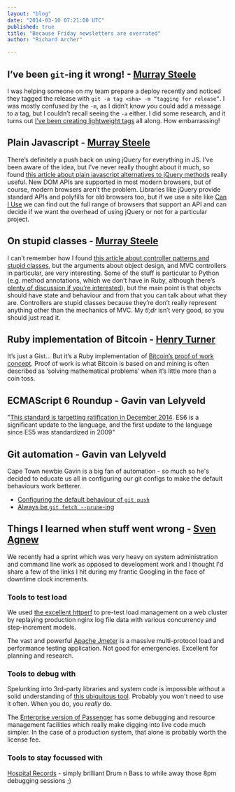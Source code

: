 ```yaml
---
layout: "blog"
date: "2014-03-10 07:21:00 UTC"
published: true
title: "Because Friday newsletters are overrated"
author: "Richard Archer"

---
```


## I’ve been ``git``-ing it wrong! - [Murray Steele](https://www.unboxedconsulting.com/people/murray-steele)

I was helping someone on my team prepare a deploy recently and noticed they tagged the release with ``git -a tag <sha> -m “tagging for release”``.  I was mostly confused by the ``-m``, as I didn’t know you could add a message to a tag, but I couldn’t recall seeing the ``-a`` either.  I did some research, and it turns out [I’ve been creating lightweight tags](http://www.rockstarprogrammer.org/post/2008/oct/16/git-tag-does-wrong-thing-default/) all along.  How embarrassing!

## Plain Javascript - [Murray Steele](http://www.unboxedconsulting.com/people/murray-steele)

There’s definitely a push back on using jQuery for everything in JS.  I’ve been aware of the idea, but I’ve never really thought about it much, so found [this article about plain javascript alternatives to jQuery methods](http://blog.adtile.me/2014/01/16/a-dive-into-plain-javascript/) really useful.  New DOM APIs are supported in most modern browsers, but of course, modern browsers aren’t the problem.  Libraries like jQuery provide standard APIs and polyfills for old browsers too, but if we use a site like [Can I Use](http://caniuse.com/) we can find out the full range of browsers that support an API and can decide if we want the overhead of using jQuery or not for a particular project.

## On stupid classes - [Murray Steele](http://www.unboxedconsulting.com/people/murray-steele)

I can’t remember how I found [this article about controller patterns and stupid classes](http://me.veekun.com/blog/2013/03/03/the-controller-pattern-is-awful-and-other-oo-heresy/), but the arguments about object design, and MVC controllers in particular, are very interesting.  Some of the stuff is particular to Python (e.g. method annotations, which we don’t have in Ruby, although there’s [plenty of discussion if you’re interested](https://www.google.co.uk/search?q=ruby+method+annotations)), but the main point is that objects should have state and behaviour and from that you can talk about what they are.  Controllers are stupid classes because they’re don’t really represent anything other than the mechanics of MVC.  My *tl;dr* isn’t very good, so you should just read it.

## Ruby implementation of Bitcoin - [Henry Turner](http://www.unboxedconsulting.com/people/henry-turner)

It’s just a Gist… But it’s a Ruby implementation of [Bitcoin’s proof of work concept](https://gist.github.com/thehenster/9368139). Proof of work is what Bitcoin is based on and mining is often described as ‘solving mathematical problems’ when it’s little more than a coin toss.

## ECMAScript 6 Roundup - Gavin van Lelyveld

"[This standard is targetting ratification in December 2014](https://github.com/lukehoban/es6features). ES6 is a significant update to the language, and the first update to the language since ES5 was standardized in 2009"

## Git automation - Gavin van Lelyveld

Cape Town newbie Gavin is a big fan of automation - so much so he's decided to educate us all in configuring our git configs to make the default behaviours work betterer.

* [Configuring the default behaviour of ```git push```](http://stackoverflow.com/questions/948354/git-push-default-behavior/948397#948397)
* [Always be ``git fetch --prune``-ing](http://stackoverflow.com/questions/18308535/automatic-prune-with-git-fetch-or-pull/18718936#18718936)

## Things I learned when stuff went wrong - [Sven Agnew](http://www.unboxedconsulting.com/people/sven-agnew)

We recently had a sprint which was very heavy on system administration and command line work as opposed to development work and I thought I'd share a few of the links I hit during my frantic Googling in the face of downtime clock increments.

### Tools to test load

We used [the excellent httperf](https://www.hospitalrecords.com/shop/release/various-artists/nhs243-hospital-we-are-18) to pre-test load management on  a web cluster by replaying production nginx log file data with various concurrency and step-increment models.

The vast and powerful [Apache Jmeter](https://jmeter.apache.org) is a massive multi-protocol load and performance testing application. Not good for emergencies. Excellent for planning and research.

### Tools to debug with

Spelunking into 3rd-party libraries and system code is impossible without a solid understanding of [this ubiquitous tool](http://sourceware.org/gdb/onlinedocs/gdb/Running.html#Running). Probably you won't need to use it often. When you do, you _really_ do.

The [Enterprise version of Passenger](http://vimeo.com/45923773) has some debugging and resource management facilities which really make digging into live code much simpler. In the case of a production system, that alone is probably worth the license fee.

### Tools to stay focussed with
 
[Hospital Records](https://www.hospitalrecords.com/shop/release/hospital-records/nhs243-hospital-we-are-18) - simply brilliant Drum n Bass to while away those 8pm debugging sessions ;)


